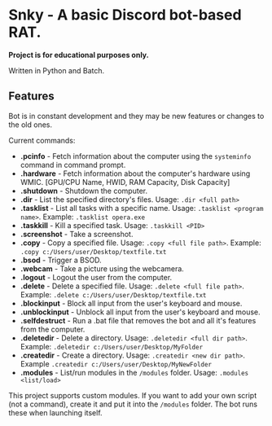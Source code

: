 # Snky - A basic Discord bot-based RAT.
****Project is for educational purposes only.****

Written in Python and Batch.
## Features
Bot is in constant development and they may be new features or changes to the old ones.

Current commands:
- **.pcinfo** - Fetch information about the computer using the ```systeminfo``` command in command prompt.
- **.hardware** - Fetch information about the computer's hardware using WMIC. [GPU/CPU Name, HWID, RAM Capacity, Disk Capacity]
- **.shutdown** - Shutdown the computer.
- **.dir** - List the specified directory's files. Usage: ```.dir <full path>```
- **.tasklist** - List all tasks with a specific name. Usage: ```.tasklist <program name>```. Example: ```.tasklist opera.exe```
- **.taskkill** - Kill a specified task. Usage: ```.taskkill <PID>```
- **.screenshot** - Take a screenshot.
- **.copy** - Copy a specified file. Usage: ```.copy <full file path>```. Example: ```.copy c:/Users/user/Desktop/textfile.txt```
- **.bsod** - Trigger a BSOD.
- **.webcam** - Take a picture using the webcamera.
- **.logout** - Logout the user from the computer.
- **.delete** - Delete a specified file. Usage: ```.delete <full file path>```. Example: ```.delete c:/Users/user/Desktop/textfile.txt```
- **.blockinput** - Block all input from the user's keyboard and mouse.
- **.unblockinput** - Unblock all input from the user's keyboard and mouse.
- **.selfdestruct** - Run a .bat file that removes the bot and all it's features from the computer.
- **.deletedir** - Delete a directory. Usage: ```.deletedir <full dir path>```. Example: ```.deletedir c:/Users/user/Desktop/MyFolder```
- **.createdir** - Create a directory. Usage: ```.createdir <new dir path>```. Example ```.createdir c:/Users/user/Desktop/MyNewFolder```
- **.modules** - List/run modules in the ```/modules``` folder. Usage: ```.modules <list/load>```

This project supports custom modules. If you want to add your own script (not a command), create it and put it into the ```/modules``` folder. The bot runs these when launching itself.
